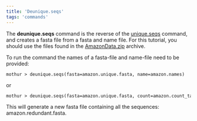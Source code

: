```yaml
---
title: 'Deunique.seqs'
tags: 'commands'
---
```

The **deunique.seqs** command is the reverse of
the [unique.seqs](unique.seqs) command, and creates a fasta
file from a fasta and name file. For this tutorial, you should use the
files found in the [ AmazonData.zip](https://mothur.s3.us-east-2.amazonaws.com/wiki/amazondata.zip)
archive.

To run the command the names of a fasta-file and name-file need to be
provided:

    mothur > deunique.seqs(fasta=amazon.unique.fasta, name=amazon.names)

or

    mothur > deunique.seqs(fasta=amazon.unique.fasta, count=amazon.count_table)

This will generate a new fasta file containing all the sequences:
amazon.redundant.fasta.


